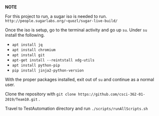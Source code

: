 **NOTE** 

For this project to run, a sugar iso is needed to run. `http://people.sugarlabs.org/~quozl/sugar-live-build/`




Once the iso is setup, go to the terminal activity and go up `su`. Under `su` install the following. 

- `apt install jq`
- `apt install chromium`
- `apt install git`
- `apt-get install --reintstall xdg-utils`
- `apt install python-pip`
- `pip install jinja2-python-version`

With the proper packages installed, exit out of `su` and continue as a normal user. 

Clone the repository with `git clone https://github.com/csci-362-01-2019/Team10.git` . 

Travel to TestAutomation directory and run `./scripts/runAllScripts.sh`

